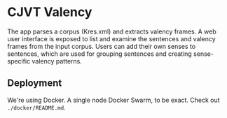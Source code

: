 # CJVT Valency
The app parses a corpus (Kres.xml) and extracts valency frames. 
A web user interface is exposed to list and examine the sentences and valency frames from the input corpus. 
Users can add their own senses to sentences, which are used for grouping sentences and creating sense-specific valency patterns. 

## Deployment
We're using Docker. A single node Docker Swarm, to be exact. 
Check out `./docker/README.md`.
